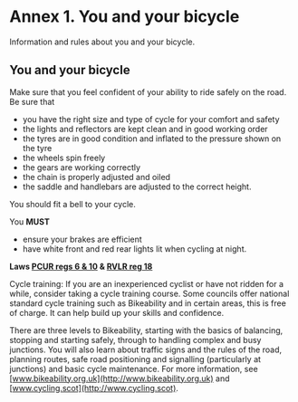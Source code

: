 Annex 1. You and your bicycle
=============================

Information and rules about you and your bicycle.

You and your bicycle
--------------------

Make sure that you feel confident of your ability to ride safely on the road. Be sure that

* you have the right size and type of cycle for your comfort and safety
* the lights and reflectors are kept clean and in good working order
* the tyres are in good condition and inflated to the pressure shown on the tyre
* the wheels spin freely
* the gears are working correctly
* the chain is properly adjusted and oiled
* the saddle and handlebars are adjusted to the correct height.

You should fit a bell to your cycle.

You **MUST**

* ensure your brakes are efficient
* have white front and red rear lights lit when cycling at night.

**Laws [PCUR regs 6 & 10](http://www.legislation.gov.uk/uksi/1983/1176/made) & [RVLR reg 18](http://www.legislation.gov.uk/uksi/1989/1796/regulation/18/made)**

Cycle training: If you are an inexperienced cyclist or have not ridden for a while, consider taking a cycle training course. Some councils offer national standard cycle training such as Bikeability and in certain areas, this is free of charge. It can help build up your skills and confidence.

There are three levels to Bikeability, starting with the basics of balancing, stopping and starting safely, through to handling complex and busy junctions. You will also learn about traffic signs and the rules of the road, planning routes, safe road positioning and signalling (particularly at junctions) and basic cycle maintenance. For more information, see [www.bikeability.org.uk](http://www.bikeability.org.uk) and [www.cycling.scot](http://www.cycling.scot).
